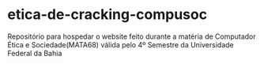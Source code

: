# etica-de-cracking-compusoc
Repositório para hospedar o website feito durante a matéria de Computador Ética e Sociedade(MATA68) válida pelo 4º Semestre da Universidade Federal da Bahia
